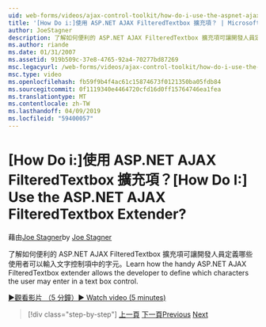 ```yaml
---
uid: web-forms/videos/ajax-control-toolkit/how-do-i-use-the-aspnet-ajax-filteredtextbox-extender
title: '[How Do i:]使用 ASP.NET AJAX FilteredTextbox 擴充項？ | Microsoft Docs'
author: JoeStagner
description: 了解如何便利的 ASP.NET AJAX FilteredTextbox 擴充項可讓開發人員定義哪些使用者可以輸入文字控制項中的字元。
ms.author: riande
ms.date: 01/31/2007
ms.assetid: 919b509c-37e8-4765-92a4-70277bd87269
msc.legacyurl: /web-forms/videos/ajax-control-toolkit/how-do-i-use-the-aspnet-ajax-filteredtextbox-extender
msc.type: video
ms.openlocfilehash: fb59f9b4f4ac61c15874673f0121350ba05fdb84
ms.sourcegitcommit: 0f1119340e4464720cfd16d0ff15764746ea1fea
ms.translationtype: MT
ms.contentlocale: zh-TW
ms.lasthandoff: 04/09/2019
ms.locfileid: "59400057"
---
```

# <a name="how-do-i-use-the-aspnet-ajax-filteredtextbox-extender"></a><span data-ttu-id="2a003-104">[How Do i:]使用 ASP.NET AJAX FilteredTextbox 擴充項？</span><span class="sxs-lookup"><span data-stu-id="2a003-104">[How Do I:] Use the ASP.NET AJAX FilteredTextbox Extender?</span></span>

<span data-ttu-id="2a003-105">藉由[Joe Stagner](https://github.com/JoeStagner)</span><span class="sxs-lookup"><span data-stu-id="2a003-105">by [Joe Stagner](https://github.com/JoeStagner)</span></span>

<span data-ttu-id="2a003-106">了解如何便利的 ASP.NET AJAX FilteredTextbox 擴充項可讓開發人員定義哪些使用者可以輸入文字控制項中的字元。</span><span class="sxs-lookup"><span data-stu-id="2a003-106">Learn how the handy ASP.NET AJAX FilteredTextbox extender allows the developer to define which characters the user may enter in a text box control.</span></span>

[<span data-ttu-id="2a003-107">&#9654;觀看影片 （5 分鐘）</span><span class="sxs-lookup"><span data-stu-id="2a003-107">&#9654; Watch video (5 minutes)</span></span>](https://channel9.msdn.com/Blogs/ASP-NET-Site-Videos/how-do-i-use-the-aspnet-ajax-filteredtextbox-extender)

> [!div class="step-by-step"]
> <span data-ttu-id="2a003-108">[上一頁](how-do-i-use-the-aspnet-ajax-dynamicpopulate-extender.md)
> [下一頁](how-do-i-use-the-aspnet-ajax-hovermenu-extender.md)</span><span class="sxs-lookup"><span data-stu-id="2a003-108">[Previous](how-do-i-use-the-aspnet-ajax-dynamicpopulate-extender.md)
[Next](how-do-i-use-the-aspnet-ajax-hovermenu-extender.md)</span></span>
